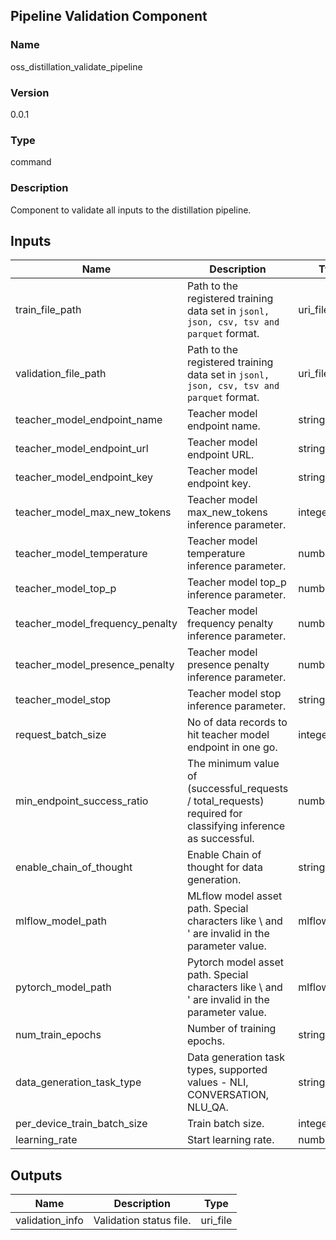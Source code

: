 ## Pipeline Validation Component

### Name

oss_distillation_validate_pipeline

### Version

0.0.1

### Type

command

### Description

Component to validate all inputs to the distillation pipeline.

## Inputs

| Name               | Description                                                                         | Type    | Optional |
|--------------------| ----------------------------------------------------------------------------------- | ------- | ------- | 
| train_file_path               | Path to the registered training data set in `jsonl, json, csv, tsv and parquet` format. | uri_file  |  True     | 
| validation_file_path          | Path to the registered training data set in `jsonl, json, csv, tsv and parquet` format. | uri_file | True
| teacher_model_endpoint_name | Teacher model endpoint name. | string | True
| teacher_model_endpoint_url  | Teacher model endpoint URL. | string | True
| teacher_model_endpoint_key  | Teacher model endpoint key. | string | True
| teacher_model_max_new_tokens | Teacher model max_new_tokens inference parameter. | integer | True
| teacher_model_temperature   | Teacher model temperature inference parameter. | number | True
| teacher_model_top_p          | Teacher model top_p inference parameter. | number    | True     |  |
| teacher_model_frequency_penalty  | Teacher model frequency penalty inference parameter.  | number | True  |
| teacher_model_presence_penalty | Teacher model presence penalty inference parameter. | number | True
| teacher_model_stop | Teacher model stop inference parameter. | string | True
| request_batch_size | No of data records to hit teacher model endpoint in one go. | integer | True
| min_endpoint_success_ratio | The minimum value of (successful_requests / total_requests) required for classifying inference as successful. | number | True
| enable_chain_of_thought | Enable Chain of thought for data generation. | string | True
| mlflow_model_path | MLflow model asset path. Special characters like \ and ' are invalid in the parameter value. | mlflow_model | True
| pytorch_model_path | Pytorch model asset path. Special characters like \ and ' are invalid in the parameter value. | mlflow_model | True
| num_train_epochs | Number of training epochs. | string | True
| data_generation_task_type | Data generation task types, supported values - NLI, CONVERSATION, NLU_QA. | string | False
| per_device_train_batch_size | Train batch size. | integer | True
| learning_rate | Start learning rate. | number | True

## Outputs 

| Name                 | Description                                              | Type         |
| -------------------- | -------------------------------------------------------- | ------------ |
| validation_info | Validation status file. | uri_file |
